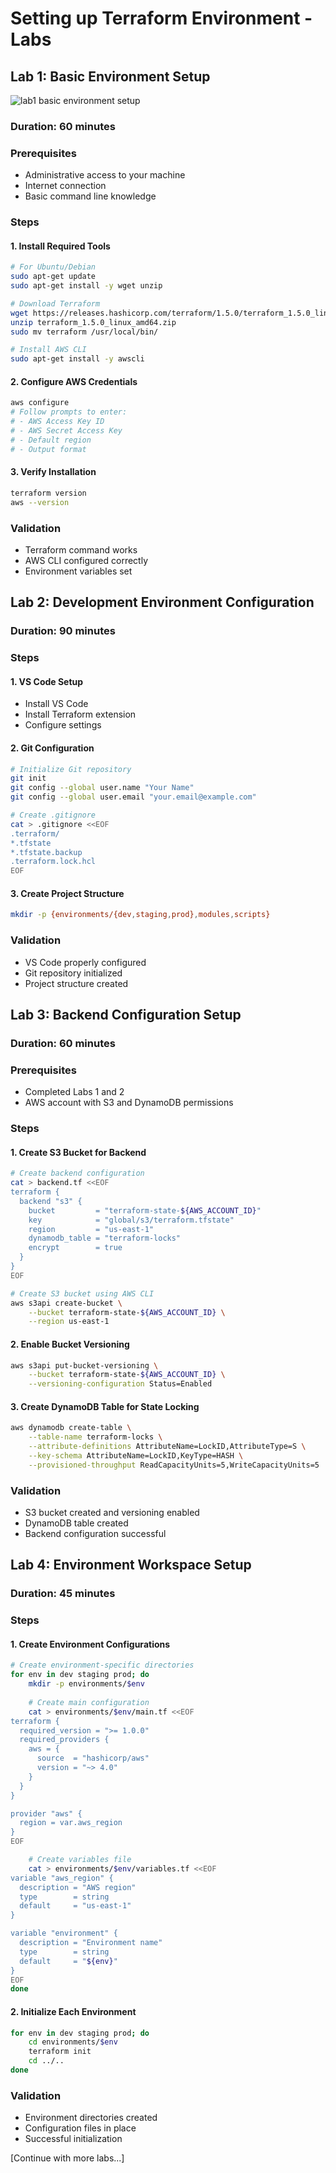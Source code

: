# Setting up Terraform Environment - Labs

## Lab 1: Basic Environment Setup
![lab1 basic environment setup](/02-terraform-setup/02-diagrams/02-labs-diagrams/lab_1_3A_basic_environment_setup.png)
### Duration: 60 minutes

### Prerequisites
- Administrative access to your machine
- Internet connection
- Basic command line knowledge

### Steps

#### 1. Install Required Tools
```bash
# For Ubuntu/Debian
sudo apt-get update
sudo apt-get install -y wget unzip

# Download Terraform
wget https://releases.hashicorp.com/terraform/1.5.0/terraform_1.5.0_linux_amd64.zip
unzip terraform_1.5.0_linux_amd64.zip
sudo mv terraform /usr/local/bin/

# Install AWS CLI
sudo apt-get install -y awscli
```

#### 2. Configure AWS Credentials
```bash
aws configure
# Follow prompts to enter:
# - AWS Access Key ID
# - AWS Secret Access Key
# - Default region
# - Output format
```

#### 3. Verify Installation
```bash
terraform version
aws --version
```

### Validation
- Terraform command works
- AWS CLI configured correctly
- Environment variables set

## Lab 2: Development Environment Configuration
### Duration: 90 minutes

### Steps

#### 1. VS Code Setup
- Install VS Code
- Install Terraform extension
- Configure settings

#### 2. Git Configuration
```bash
# Initialize Git repository
git init
git config --global user.name "Your Name"
git config --global user.email "your.email@example.com"

# Create .gitignore
cat > .gitignore <<EOF
.terraform/
*.tfstate
*.tfstate.backup
.terraform.lock.hcl
EOF
```

#### 3. Create Project Structure
```bash
mkdir -p {environments/{dev,staging,prod},modules,scripts}
```

### Validation
- VS Code properly configured
- Git repository initialized
- Project structure created

## Lab 3: Backend Configuration Setup
### Duration: 60 minutes

### Prerequisites
- Completed Labs 1 and 2
- AWS account with S3 and DynamoDB permissions

### Steps

#### 1. Create S3 Bucket for Backend
```bash
# Create backend configuration
cat > backend.tf <<EOF
terraform {
  backend "s3" {
    bucket         = "terraform-state-${AWS_ACCOUNT_ID}"
    key            = "global/s3/terraform.tfstate"
    region         = "us-east-1"
    dynamodb_table = "terraform-locks"
    encrypt        = true
  }
}
EOF

# Create S3 bucket using AWS CLI
aws s3api create-bucket \
    --bucket terraform-state-${AWS_ACCOUNT_ID} \
    --region us-east-1
```

#### 2. Enable Bucket Versioning
```bash
aws s3api put-bucket-versioning \
    --bucket terraform-state-${AWS_ACCOUNT_ID} \
    --versioning-configuration Status=Enabled
```

#### 3. Create DynamoDB Table for State Locking
```bash
aws dynamodb create-table \
    --table-name terraform-locks \
    --attribute-definitions AttributeName=LockID,AttributeType=S \
    --key-schema AttributeName=LockID,KeyType=HASH \
    --provisioned-throughput ReadCapacityUnits=5,WriteCapacityUnits=5
```

### Validation
- S3 bucket created and versioning enabled
- DynamoDB table created
- Backend configuration successful

## Lab 4: Environment Workspace Setup
### Duration: 45 minutes

### Steps

#### 1. Create Environment Configurations
```bash
# Create environment-specific directories
for env in dev staging prod; do
    mkdir -p environments/$env
    
    # Create main configuration
    cat > environments/$env/main.tf <<EOF
terraform {
  required_version = ">= 1.0.0"
  required_providers {
    aws = {
      source  = "hashicorp/aws"
      version = "~> 4.0"
    }
  }
}

provider "aws" {
  region = var.aws_region
}
EOF

    # Create variables file
    cat > environments/$env/variables.tf <<EOF
variable "aws_region" {
  description = "AWS region"
  type        = string
  default     = "us-east-1"
}

variable "environment" {
  description = "Environment name"
  type        = string
  default     = "${env}"
}
EOF
done
```

#### 2. Initialize Each Environment
```bash
for env in dev staging prod; do
    cd environments/$env
    terraform init
    cd ../..
done
```

### Validation
- Environment directories created
- Configuration files in place
- Successful initialization

[Continue with more labs...]
